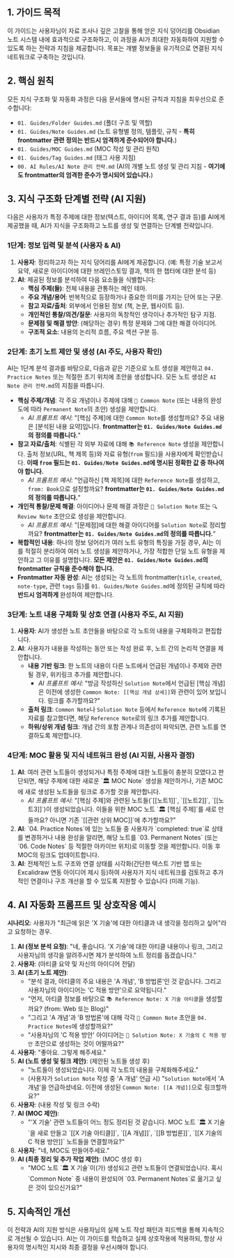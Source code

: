 ## 1. 가이드 목적

이 가이드는 사용자님이 자료 조사나 깊은 고찰을 통해 얻은 지식 덩어리를 Obsidian 노트 시스템 내에 효과적으로 구조화하고, 이 과정을 AI가 최대한 자동화하여 지원할 수 있도록 하는 전략과 지침을 제공합니다. 목표는 개별 정보들을 유기적으로 연결된 지식 네트워크로 구축하는 것입니다.

## 2. 핵심 원칙

모든 지식 구조화 및 자동화 과정은 다음 문서들에 명시된 규칙과 지침을 최우선으로 준수합니다:

-   `01. Guides/Folder Guides.md` (폴더 구조 및 역할)
-   `01. Guides/Note Guides.md` (노트 유형별 정의, 템플릿, 규칙 - **특히 frontmatter 관련 정의는 반드시 엄격하게 준수되어야 합니다.**)
-   `01. Guides/MOC Guides.md` (MOC 작성 및 관리 원칙)
-   `01. Guides/Tag Guides.md` (태그 사용 지침)
-   `00. AI Rules/AI Note 관리 전략.md` (AI의 개별 노트 생성 및 관리 지침 - **여기에도 frontmatter의 엄격한 준수가 명시되어 있습니다.**)

## 3. 지식 구조화 단계별 전략 (AI 지원)

다음은 사용자가 특정 주제에 대한 정보(텍스트, 아이디어 목록, 연구 결과 등)를 AI에게 제공했을 때, AI가 지식을 구조화하고 노트를 생성 및 연결하는 단계별 전략입니다.

### 1단계: 정보 입력 및 분석 (사용자 & AI)

1.  **사용자**: 정리하고자 하는 지식 덩어리를 AI에게 제공합니다. (예: 특정 기술 보고서 요약, 새로운 아이디어에 대한 브레인스토밍 결과, 책의 한 챕터에 대한 분석 등)
2.  **AI**: 제공된 정보를 분석하여 다음 요소들을 식별합니다:
    *   **핵심 주제(들)**: 전체 내용을 관통하는 메인 테마.
    *   **주요 개념/용어**: 반복적으로 등장하거나 중요한 의미를 가지는 단어 또는 구문.
    *   **참고 자료/출처**: 외부에서 인용된 정보 (책, 논문, 웹사이트 등).
    *   **개인적인 통찰/의견/질문**: 사용자의 독창적인 생각이나 추가적인 탐구 지점.
    *   **문제점 및 해결 방안**: (해당하는 경우) 특정 문제와 그에 대한 해결 아이디어.
    *   **구조적 요소**: 내용의 논리적 흐름, 주요 섹션 구분 등.

### 2단계: 초기 노트 제안 및 생성 (AI 주도, 사용자 확인)

AI는 1단계 분석 결과를 바탕으로, 다음과 같은 기준으로 노트 생성을 제안하고 `04. Practice Notes` 또는 적절한 초기 위치에 초안을 생성합니다. 모든 노트 생성은 `AI Note 관리 전략.md`의 지침을 따릅니다.

*   **핵심 주제/개념**: 각 주요 개념이나 주제에 대해 `📝 Common Note` (또는 내용의 완성도에 따라 `Permanent Note`의 초안) 생성을 제안합니다.
    *   *AI 프롬프트 예시*: "[핵심 주제]에 대한 `Common Note`를 생성할까요? 주요 내용은 [분석된 내용 요약]입니다. **frontmatter는 `01. Guides/Note Guides.md`의 정의를 따릅니다.**"
*   **참고 자료/출처**: 식별된 각 외부 자료에 대해 `📚 Reference Note` 생성을 제안합니다. 출처 정보(URL, 책 제목 등)와 자료 유형(`from` 필드)을 사용자에게 확인받습니다. **이때 `from` 필드는 `01. Guides/Note Guides.md`에 명시된 정확한 값 중 하나여야 합니다.**
    *   *AI 프롬프트 예시*: "언급하신 [책 제목]에 대한 `Reference Note`를 생성하고, `from: Book`으로 설정할까요? **frontmatter는 `01. Guides/Note Guides.md`의 정의를 따릅니다.**"
*   **개인적 통찰/문제 해결**: 아이디어나 문제 해결 과정은 `🔬 Solution Note` 또는 `🔍 Review Note` 초안으로 생성을 제안합니다.
    *   *AI 프롬프트 예시*: "[문제점]에 대한 해결 아이디어를 `Solution Note`로 정리할까요? **frontmatter는 `01. Guides/Note Guides.md`의 정의를 따릅니다.**"
*   **복합적인 내용**: 하나의 정보 덩어리가 여러 노트 유형의 특징을 가질 경우, AI는 이를 적절히 분리하여 여러 노트 생성을 제안하거나, 가장 적합한 단일 노트 유형을 제안하고 그 이유를 설명합니다. **모든 제안은 `01. Guides/Note Guides.md`의 frontmatter 규칙을 준수해야 합니다.**
*   **Frontmatter 자동 완성**: AI는 생성되는 각 노트의 frontmatter(`title`, `created`, `note-type`, 관련 `tags` 등)를 `01. Guides/Note Guides.md`에 정의된 규칙에 따라 **반드시 엄격하게** 완성하여 제안합니다.

### 3단계: 노트 내용 구체화 및 상호 연결 (사용자 주도, AI 지원)

1.  **사용자**: AI가 생성한 노트 초안들을 바탕으로 각 노트의 내용을 구체화하고 편집합니다.
2.  **AI**: 사용자가 내용을 작성하는 동안 또는 작성 완료 후, 노트 간의 논리적 연결을 제안합니다.
    *   **내용 기반 링크**: 한 노트의 내용이 다른 노트에서 언급된 개념이나 주제와 관련될 경우, 위키링크 추가를 제안합니다.
        *   *AI 프롬프트 예시*: "방금 작성하신 `Solution Note`에서 언급된 [핵심 개념]은 이전에 생성한 `Common Note: [[핵심 개념 상세]]`와 관련이 있어 보입니다. 링크를 추가할까요?"
    *   **출처 링크**: `Common Note`나 `Solution Note` 등에서 `Reference Note`에 기록된 자료를 참고했다면, 해당 `Reference Note`로의 링크 추가를 제안합니다.
    *   **하위/상위 개념 링크**: 개념 간의 포함 관계나 의존성이 파악되면, 관련 노트를 연결하도록 제안합니다.

### 4단계: MOC 활용 및 지식 네트워크 완성 (AI 지원, 사용자 결정)

1.  **AI**: 여러 관련 노트들이 생성되거나 특정 주제에 대한 노트들이 충분히 모였다고 판단되면, 해당 주제에 대한 새로운 \`🏛️ MOC Note\` 생성을 제안하거나, 기존 MOC에 새로 생성된 노트들을 링크로 추가할 것을 제안합니다.
    *   *AI 프롬프트 예시*: "[핵심 주제]와 관련된 노트들(\`[[노트1]]\`, \`[[노트2]]\`, \`[[노트3]]\`)이 생성되었습니다. 이들을 위한 MOC 노트 \`🏛️ [핵심 주제]\`를 새로 만들까요? 아니면 기존 \`[[관련 상위 MOC]]\`에 추가할까요?"
2.  **AI**: \`04. Practice Notes\`에 있는 노트들 중 사용자가 \`completed: true\`로 상태를 변경하거나 내용 완성을 알리면, 해당 노트를 \`03. Permanent Notes\` (또는 \`06. Code Notes\` 등 적절한 아카이브 위치)로 이동할 것을 제안합니다. 이동 후 MOC의 링크도 업데이트합니다.
3.  **AI**: 전체적인 노트 구조와 연결 상태를 시각화(간단한 텍스트 기반 맵 또는 Excalidraw 연동 아이디어 제시 등)하여 사용자가 지식 네트워크를 검토하고 추가적인 연결이나 구조 개선을 할 수 있도록 지원할 수 있습니다 (미래 기능).

## 4. AI 자동화 프롬프트 및 상호작용 예시

**시나리오**: 사용자가 "최근에 읽은 'X 기술'에 대한 아티클과 내 생각을 정리하고 싶어"라고 요청하는 경우.

1.  **AI (정보 분석 요청)**: "네, 좋습니다. 'X 기술'에 대한 아티클 내용이나 링크, 그리고 사용자님의 생각을 알려주시면 제가 분석하여 노트 정리를 돕겠습니다."
2.  **사용자**: (아티클 요약 및 자신의 아이디어 전달)
3.  **AI (초기 노트 제안)**:
    *   "분석 결과, 아티클의 주요 내용은 'A 개념', 'B 방법론'인 것 같습니다. 그리고 사용자님의 아이디어는 'C 적용 방안'으로 요약됩니다."
    *   "먼저, 아티클 정보를 바탕으로 `📚 Reference Note: X 기술 아티클`을 생성할까요? (from: Web 또는 Blog)"
    *   "그리고 'A 개념'과 'B 방법론'에 대해 각각 `📝 Common Note` 초안을 `04. Practice Notes`에 생성할까요?"
    *   "사용자님의 'C 적용 방안' 아이디어는 `🔬 Solution Note: X 기술의 C 적용 방안` 초안으로 생성하는 것이 어떨까요?"
4.  **사용자**: "좋아요. 그렇게 해주세요."
5.  **AI (노트 생성 및 링크 제안)**: (제안된 노트들 생성 후)
    *   "노트들이 생성되었습니다. 이제 각 노트의 내용을 구체화해주세요."
    *   (사용자가 `Solution Note` 작성 중 'A 개념' 언급 시) "`Solution Note`에서 'A 개념'을 언급하셨네요. 이전에 생성된 `Common Note: [[A 개념]]`으로 링크할까요?"
6.  **사용자**: (내용 작성 및 링크 수락)
7.  **AI (MOC 제안)**:
    *   "'X 기술' 관련 노트들이 어느 정도 정리된 것 같습니다. MOC 노트 \`🏛️ X 기술\`을 새로 만들고 \`[[X 기술 아티클]]\`, \`[[A 개념]]\`, \`[[B 방법론]]\`, \`[[X 기술의 C 적용 방안]]\` 노트들을 연결할까요?"
8.  **사용자**: "네, MOC도 만들어주세요."
9.  **AI (최종 정리 및 추가 작업 제안)**: (MOC 생성 후)
    *   "MOC 노트 \`🏛️ X 기술\`이(가) 생성되고 관련 노트들이 연결되었습니다. 혹시 \`Common Note\` 중 내용이 완성되어 \`03. Permanent Notes\`로 옮기고 싶은 것이 있으신가요?"

## 5. 지속적인 개선

이 전략과 AI의 지원 방식은 사용자님의 실제 노트 작성 패턴과 피드백을 통해 지속적으로 개선될 수 있습니다. AI는 이 가이드를 학습하고 실제 상호작용에 적용하되, 항상 사용자의 명시적인 지시와 최종 결정을 우선시해야 합니다. 